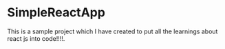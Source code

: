 # SimpleReactApp
This is a sample project which I have created to put all the learnings about react js into code!!!!. 
